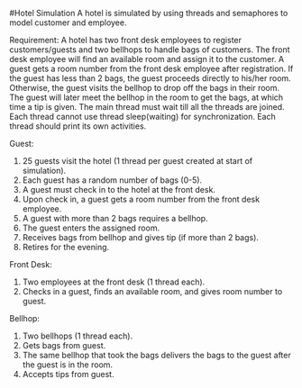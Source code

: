 #Hotel Simulation
A hotel is simulated by using threads and semaphores to model customer and employee. 

Requirement: 
A hotel has two front desk employees to register customers/guests and two bellhops to handle bags of customers. 
The front desk employee will find an available room and assign it to the customer. 
A guest gets a room number from the front desk employee after registration. 
If the guest has less than 2 bags, the guest proceeds directly to his/her room.
Otherwise, the guest visits the bellhop to drop off the bags in their room. 
The guest will later meet the bellhop in the room to get the bags, at which time a tip is given.
The main thread must wait till all the threads are joined. 
Each thread cannot use thread sleep(waiting) for synchronization. 
Each thread should print its own activities.

Guest:
1)	25 guests visit the hotel (1 thread per guest created at start of simulation).
2)	Each guest has a random number of bags (0-5).
3)	A guest must check in to the hotel at the front desk.
4)	Upon check in, a guest gets a room number from the front desk employee.
5)	A guest with more than 2 bags requires a bellhop.
6)	The guest enters the assigned room.
7)	Receives bags from bellhop and gives tip (if more than 2 bags).
8)	Retires for the evening.

Front Desk:
1)	Two employees at the front desk (1 thread each).
2)	Checks in a guest, finds an available room, and gives room number to guest.

Bellhop:
1)	Two bellhops (1 thread each).
2)	Gets bags from guest.
3)	The same bellhop that took the bags delivers the bags to the guest after the guest is in the room.
4)	Accepts tips from guest.
